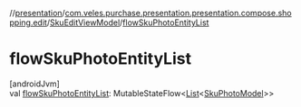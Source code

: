 //[presentation](../../../index.md)/[com.veles.purchase.presentation.presentation.compose.shopping.edit](../index.md)/[SkuEditViewModel](index.md)/[flowSkuPhotoEntityList](flow-sku-photo-entity-list.md)

# flowSkuPhotoEntityList

[androidJvm]\
val [flowSkuPhotoEntityList](flow-sku-photo-entity-list.md): MutableStateFlow&lt;[List](https://kotlinlang.org/api/latest/jvm/stdlib/kotlin.collections/-list/index.html)&lt;[SkuPhotoModel](../../../../domain/domain/com.veles.purchase.domain.model/-sku-photo-model/index.md)&gt;&gt;
